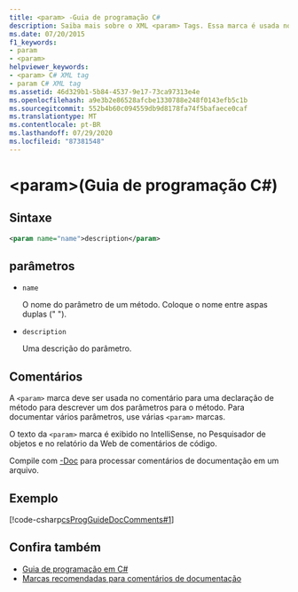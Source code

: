 ```yaml
---
title: <param> -Guia de programação C#
description: Saiba mais sobre o XML <param> Tags. Essa marca é usada no comentário para uma declaração de método para descrever um dos parâmetros para o método.
ms.date: 07/20/2015
f1_keywords:
- param
- <param>
helpviewer_keywords:
- <param> C# XML tag
- param C# XML tag
ms.assetid: 46d329b1-5b84-4537-9e17-73ca97313e4e
ms.openlocfilehash: a9e3b2e86528afcbe1330788e248f0143efb5c1b
ms.sourcegitcommit: 552b4b60c094559db9d8178fa74f5bafaece0caf
ms.translationtype: MT
ms.contentlocale: pt-BR
ms.lasthandoff: 07/29/2020
ms.locfileid: "87381548"
---
```

# <a name="param-c-programming-guide"></a>\<param>(Guia de programação C#)

## <a name="syntax"></a>Sintaxe

```xml
<param name="name">description</param>
```

## <a name="parameters"></a>parâmetros

- `name`

  O nome do parâmetro de um método. Coloque o nome entre aspas duplas (" ").

- `description`

  Uma descrição do parâmetro.

## <a name="remarks"></a>Comentários

A `<param>` marca deve ser usada no comentário para uma declaração de método para descrever um dos parâmetros para o método. Para documentar vários parâmetros, use várias `<param>` marcas.

O texto da `<param>` marca é exibido no IntelliSense, no Pesquisador de objetos e no relatório da Web de comentários de código.

Compile com [-Doc](../../language-reference/compiler-options/doc-compiler-option.md) para processar comentários de documentação em um arquivo.

## <a name="example"></a>Exemplo

[!code-csharp[csProgGuideDocComments#1](~/samples/snippets/csharp/VS_Snippets_VBCSharp/csProgGuideDocComments/CS/DocComments.cs#1)]

## <a name="see-also"></a>Confira também

- [Guia de programação em C#](../index.md)
- [Marcas recomendadas para comentários de documentação](./recommended-tags-for-documentation-comments.md)
